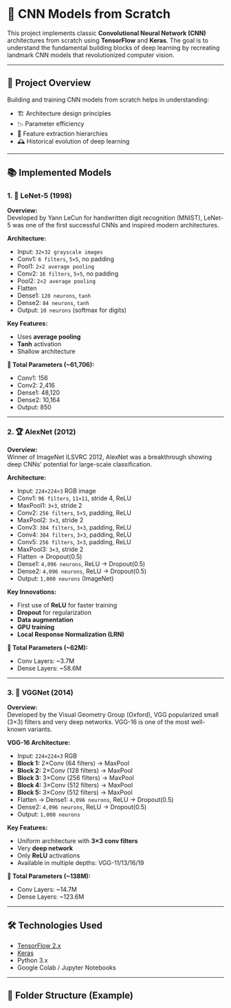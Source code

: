 # 🧠 CNN Models from Scratch

This project implements classic **Convolutional Neural Network (CNN)** architectures from scratch using **TensorFlow** and **Keras**. The goal is to understand the fundamental building blocks of deep learning by recreating landmark CNN models that revolutionized computer vision.

---

## 🎯 Project Overview

Building and training CNN models from scratch helps in understanding:

- 🏗️ Architecture design principles  
- 📉 Parameter efficiency  
- 🧱 Feature extraction hierarchies  
- 🕰️ Historical evolution of deep learning  

---

## 📚 Implemented Models

### 1. 📘 LeNet-5 (1998)

**Overview:**  
Developed by Yann LeCun for handwritten digit recognition (MNIST), LeNet-5 was one of the first successful CNNs and inspired modern architectures.

**Architecture:**

- Input: `32×32 grayscale images`
- Conv1: `6 filters`, `5×5`, no padding
- Pool1: `2×2 average pooling`
- Conv2: `16 filters`, `5×5`, no padding
- Pool2: `2×2 average pooling`
- Flatten
- Dense1: `120 neurons`, `tanh`
- Dense2: `84 neurons`, `tanh`
- Output: `10 neurons` (softmax for digits)

**Key Features:**
- Uses **average pooling**
- **Tanh** activation
- Shallow architecture

**🧮 Total Parameters (~61,706):**
- Conv1: 156  
- Conv2: 2,416  
- Dense1: 48,120  
- Dense2: 10,164  
- Output: 850  

---

### 2. 🏆 AlexNet (2012)

**Overview:**  
Winner of ImageNet ILSVRC 2012, AlexNet was a breakthrough showing deep CNNs' potential for large-scale classification.

**Architecture:**

- Input: `224×224×3` RGB image
- Conv1: `96 filters`, `11×11`, stride 4, ReLU
- MaxPool1: `3×3`, stride 2
- Conv2: `256 filters`, `5×5`, padding, ReLU
- MaxPool2: `3×3`, stride 2
- Conv3: `384 filters`, `3×3`, padding, ReLU
- Conv4: `384 filters`, `3×3`, padding, ReLU
- Conv5: `256 filters`, `3×3`, padding, ReLU
- MaxPool3: `3×3`, stride 2
- Flatten → Dropout(0.5)
- Dense1: `4,096 neurons`, ReLU → Dropout(0.5)
- Dense2: `4,096 neurons`, ReLU → Dropout(0.5)
- Output: `1,000 neurons` (ImageNet)

**Key Innovations:**
- First use of **ReLU** for faster training
- **Dropout** for regularization
- **Data augmentation**
- **GPU training**
- **Local Response Normalization (LRN)**

**🧮 Total Parameters (~62M):**
- Conv Layers: ~3.7M  
- Dense Layers: ~58.6M  

---

### 3. 🔬 VGGNet (2014)

**Overview:**  
Developed by the Visual Geometry Group (Oxford), VGG popularized small (3×3) filters and very deep networks. VGG-16 is one of the most well-known variants.

**VGG-16 Architecture:**

- Input: `224×224×3` RGB
- **Block 1:** 2×Conv (64 filters) → MaxPool  
- **Block 2:** 2×Conv (128 filters) → MaxPool  
- **Block 3:** 3×Conv (256 filters) → MaxPool  
- **Block 4:** 3×Conv (512 filters) → MaxPool  
- **Block 5:** 3×Conv (512 filters) → MaxPool  
- Flatten → Dense1: `4,096 neurons`, ReLU → Dropout(0.5)  
- Dense2: `4,096 neurons`, ReLU → Dropout(0.5)  
- Output: `1,000 neurons`

**Key Features:**
- Uniform architecture with **3×3 conv filters**
- Very **deep network**
- Only **ReLU** activations
- Available in multiple depths: VGG-11/13/16/19

**🧮 Total Parameters (~138M):**
- Conv Layers: ~14.7M  
- Dense Layers: ~123.6M  

---

## 🛠️ Technologies Used

- [TensorFlow 2.x](https://www.tensorflow.org/)
- [Keras](https://keras.io/)
- Python 3.x
- Google Colab / Jupyter Notebooks

---

## 📂 Folder Structure (Example)


